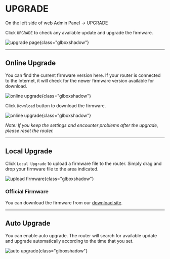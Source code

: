 # UPGRADE

On the left side of web Admin Panel -> UPGRADE

Click `UPGRADE` to check any available update and upgrade the firmware.

![upgrade page](https://static.gl-inet.com/docs/en/3/setup/share/upgrade/upgrade_page.png){class="glboxshadow"}

---

## Online Upgrade

You can find the current firmware version here. If your router is connected to the Internet, it will check for the newer firmware version available for download.

![online upgrade](https://static.gl-inet.com/docs/en/3/setup/share/upgrade/online_upgrade.png){class="glboxshadow"}

Click `Download` button to download the firmware.

![online upgrade](https://static.gl-inet.com/docs/en/3/setup/share/upgrade/online_upgrade_downloaded.png){class="glboxshadow"}

*Note: If you keep the settings and encounter problems after the upgrade, please reset the router.*

---

## Local Upgrade

Click `Local Upgrade` to upload a firmware file to the router. Simply drag and drop your firmware file to the area indicated.

![upload firmware](https://static.gl-inet.com/docs/en/3/setup/share/upgrade/local_upgrade.png){class="glboxshadow"}

### Official Firmware

You can download the firmware from our [download site](https://dl.gl-inet.com).

---

## Auto Upgrade

You can enable auto upgrade. The router will search for available update and upgrade automatically according to the time that you set.

![auto upgrade](https://static.gl-inet.com/docs/en/3/setup/share/upgrade/auto_upgrade.png){class="glboxshadow"}
